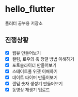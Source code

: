 # hello_flutter
플러터 공부용 저장소

## 진행상황
- [x] 웹뷰 만들어보기
- [x] 컬럼, 로우의 축 정렬 방법 이해하기
- [x] 포토슬라이더 만들어보기
- [x] 스테이트풀 위젯 이해하기
- [x] 데이트 타이머 만들어보기
- [x] 랜덤 숫자 생성기 만들어보기
- [x] 동영상 재생기 업로드
